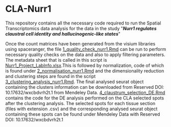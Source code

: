 # CLA-Nurr1
This repository contains all the necessary code required to run the Spatial Transcriptomics data analysis for the data in the study "**_Nurr1 regulates claustral cell identity and hallucinogenic-like states_**"

Once the count matrices have been generated from the visium libraries using spaceranger, the file [1_quality_check_nurr1.Rmd](CLA-Nurr1/1_quality_check_nurr1.Rmd) can be run to perform necessary quality checks on the data and also to apply filtering parameters. The metadata sheet that is called in this script is [Nurr1_Project_LabInfo.xlsx](CLA/Nurr1_Project_LabInfo.xlsx).This is followed by normalization, code of which is found under [2_normalisation_nurr1.Rmd](CLA-Nurr1/2_normalisation_nurr1.Rmd) and the dimensionality reduction and clustering steps are found in the script [3_clustering_analysis_nurr1.Rmd](CLA-Nurr1/3_clustering_analysis_nurr1.Rmd). The final analysed seurat object containing the clusters information can be downloaded from Reserved DOI: 10.17632/wxcbdvrh2t.1 from Mendeley Data.
[4_claustrum_selection_DE.Rmd](CLA/4_claustrum_selection_DE.Rmd) contains the code for the DE analysis performed on the CLA selected spots after the clustering analysis.
The selected spots for each tissue section (files with extension .csv) and the corresponding analysed seurat object containing these spots can be found under Mendeley Data with Reserved DOI: 10.17632/wxcbdvrh2t.1
